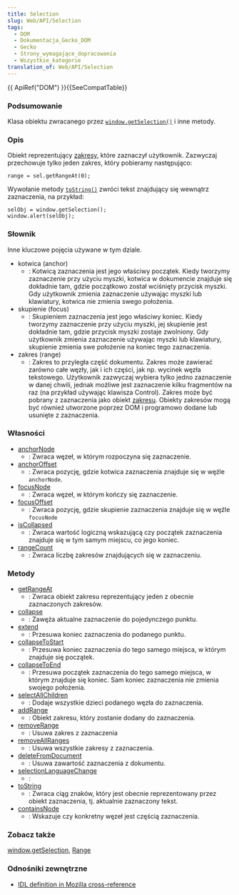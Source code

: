 ```yaml
---
title: Selection
slug: Web/API/Selection
tags:
  - DOM
  - Dokumentacja_Gecko_DOM
  - Gecko
  - Strony_wymagające_dopracowania
  - Wszystkie_kategorie
translation_of: Web/API/Selection
---
```

{{ ApiRef("DOM") }}{{SeeCompatTable}}

### Podsumowanie

Klasa obiektu zwracanego przez [`window.getSelection()`](pl/DOM/window.getSelection) i inne metody.

### Opis

Obiekt reprezentujący [zakresy](pl/DOM/range), które zaznaczył użytkownik. Zazwyczaj przechowuje tylko jeden zakres, który pobieramy następująco:

    range = sel.getRangeAt(0);

Wywołanie metody [`toString()`](pl/DOM/Selection/toString) zwróci tekst znajdujący się wewnątrz zaznaczenia, na przykład:

    selObj = window.getSelection();
    window.alert(selObj);

### Słownik

Inne kluczowe pojęcia używane w tym dziale.

- kotwica (anchor)
  - : Kotwicą zaznaczenia jest jego właściwy początek. Kiedy tworzymy zaznaczenie przy użyciu myszki, kotwica w dokumencie znajduje się dokładnie tam, gdzie początkowo został wciśnięty przycisk myszki. Gdy użytkownik zmienia zaznaczenie używając myszki lub klawiatury, kotwica nie zmienia swego położenia.
- skupienie (focus)
  - : Skupieniem zaznaczenia jest jego właściwy koniec. Kiedy tworzymy zaznaczenie przy użyciu myszki, jej skupienie jest dokładnie tam, gdzie przycisk myszki zostaje zwolniony. Gdy użytkownik zmienia zaznaczenie używając myszki lub klawiatury, skupienie zmienia swe położenie na koniec tego zaznaczenia.
- zakres (range)
  - : Zakres to przyległa część dokumentu. Zakres może zawierać zarówno całe węzły, jak i ich części, jak np. wycinek węzła tekstowego. Użytkownik zazwyczaj wybiera tylko jedno zaznaczenie w danej chwili, jednak możliwe jest zaznaczenie kilku fragmentów na raz (na przykład używając klawisza Control). Zakres może być pobrany z zaznaczenia jako obiekt [zakresu](pl/DOM/range). Obiekty zakresów mogą być również utworzone poprzez DOM i programowo dodane lub usunięte z zaznaczenia.

### Własności

- [anchorNode](pl/DOM/Selection/anchorNode)
  - : Zwraca węzeł, w którym rozpoczyna się zaznaczenie.
- [anchorOffset](pl/DOM/Selection/anchorOffset)
  - : Zwraca pozycję, gdzie kotwica zaznaczenia znajduje się w węźle `anchorNode`.
- [focusNode](pl/DOM/Selection/focusNode)
  - : Zwraca węzeł, w którym kończy się zaznaczenie.
- [focusOffset](pl/DOM/Selection/focusOffset)
  - : Zwraca pozycję, gdzie skupienie zaznaczenia znajduje się w węźle `focusNode`
- [isCollapsed](pl/DOM/Selection/isCollapsed)
  - : Zwraca wartość logiczną wskazującą czy początek zaznaczenia znajduje się w tym samym miejscu, co jego koniec.
- [rangeCount](pl/DOM/Selection/rangeCount)
  - : Zwraca liczbę zakresów znajdujących się w zaznaczeniu.

### Metody

- [getRangeAt](pl/DOM/Selection/getRangeAt)
  - : Zwraca obiekt zakresu reprezentujący jeden z obecnie zaznaczonych zakresów.
- [collapse](pl/DOM/Selection/collapse)
  - : Zawęża aktualne zaznaczenie do pojedynczego punktu.
- [extend](pl/DOM/Selection/extend)
  - : Przesuwa koniec zaznaczenia do podanego punktu.
- [collapseToStart](pl/DOM/Selection/collapseToStart)
  - : Przesuwa koniec zaznaczenia do tego samego miejsca, w którym znajduje się początek.
- [collapseToEnd](pl/DOM/Selection/collapseToEnd)
  - : Przesuwa początek zaznaczenia do tego samego miejsca, w którym znajduje się koniec. Sam koniec zaznaczenia nie zmienia swojego położenia.
- [selectAllChildren](pl/DOM/Selection/selectAllChildren)
  - : Dodaje wszystkie dzieci podanego węzła do zaznaczenia.
- [addRange](pl/DOM/Selection/addRange)
  - : Obiekt zakresu, który zostanie dodany do zaznaczenia.
- [removeRange](pl/DOM/Selection/removeRange)
  - : Usuwa zakres z zaznaczenia
- [removeAllRanges](pl/DOM/Selection/removeAllRanges)
  - : Usuwa wszystkie zakresy z zaznaczenia.
- [deleteFromDocument](pl/DOM/Selection/deleteFromDocument)
  - : Usuwa zawartość zaznaczenia z dokumentu.
- [selectionLanguageChange](pl/DOM/Selection/selectionLanguageChange)
  - :
- [toString](pl/DOM/Selection/toString)
  - : Zwraca ciąg znaków, który jest obecnie reprezentowany przez obiekt zaznaczenia, tj. aktualnie zaznaczony tekst.
- [containsNode](pl/DOM/Selection/containsNode)
  - : Wskazuje czy konkretny węzeł jest częścią zaznaczenia.

### Zobacz także

[window.getSelection](pl/DOM/window.getSelection), [Range](pl/DOM/range)

### Odnośniki zewnętrzne

- [IDL definition in Mozilla cross-reference](http://lxr.mozilla.org/mozilla/source/content/base/public/nsISelection.idl)
